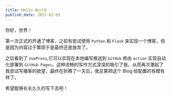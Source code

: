 ```yaml
---
title: Hello World
publish_date: 2022-02-03
---
```


你好，世界！

第一次正式的开通了博客，之前有尝试使用 `Python` 和 `Flask`
来实现一个博客，但是因为内容过于繁琐于是最终还是放弃了。

<!-- more -->

之后看到了 `VuePress`,它可以实现在本地编写推送到 `GitHub` 再由 `action`
实现自动化部署到
`GitHub Pages`，这种流畅的写作方式深深的吸引了我，从而再次激起了我尝试写播客的欲望，最终在折腾了一天后，我总算把这个
Blog 给配置的有模有样了。

希望能够长长久久的写下去吧！
